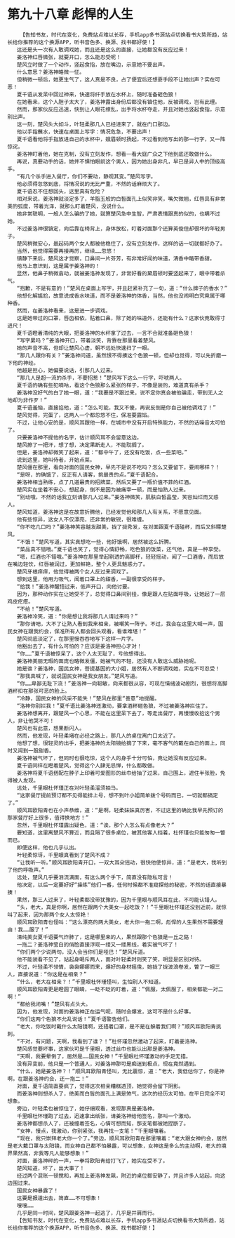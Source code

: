 # 第九十八章 彪悍的人生
        【告知书友，时代在变化，免费站点难以长存，手机app多书源站点切换看书大势所趋，站长给你推荐的这个换源APP，听书音色多、换源、找书都好使！】
       这还是头一次有人敢调戏她，而且还是这么的直接，让她都没有反应过来！
       姜洛神红唇微张，就要开口，怎么能忍受呢！
       楚风立时做了一个动作，竖起食指，放在嘴边，示意她不要出声。
       什么意思？姜洛神略微一怔。
       但稍微一顿后，她更生气了，这人真是不良，占了便宜后还想耍手段不让她出声？实在可恶！
       夏千语从发呆中回过神来，快速将纤手放在水杯上，随时准备砸色狼！
       在她看来，这个人胆子太大了，姜洛神露出身份后都没有镇住他，反被调戏，岂有此理。
       然而，那家伙反应迅速，快到让人眼花缭乱，出手将水杯夺走，并且对她也竖起食指，示意别出声。
       这一刻，楚风头大如斗，叶轻柔那几人已经进来了，就在门口那边。
       他以手指蘸水，快速在桌面上写字：情况危急，不要出声！
       夏千语看他将手指放进自己的水杯中，娥眉顿时扬起，不过看到他写出的那一行字，又一阵惊诧。
       姜洛神盯着他，她在克制，没有立刻发作，想看一看大庭广众之下他到底还敢做什么。
       再说，真要动手的话，她并不惧怕眼前这个男人，因为她出身非凡，早已是异人中的顶级高手。
       “有几个杀手进入餐厅，你们不要动，静观其变。”楚风写字。
       他必须得忽悠到底，将情况说的无比严重，不然的话麻烦大了。
       夏千语忍不住想回头，这里真有危险？
       相对来说，姜洛神就淡定多了，羊脂玉般的白皙面孔上似笑非笑，嘴欠微翘，红唇具有非常美的弧度，带着光泽，就那么盯着楚风，没说什么。
       她非常聪明，一般人怎么骗的了她，就算楚风急中生智，严肃表情跟真的似的，也瞒不过她。
       不过姜洛神很镇定，向后靠在椅背上，身体放松，盯着对面那个还算英俊但却很坏的年轻男子。
       楚风稍微安心，最起码两个女人都被他稳住了，没有立刻发作，这样的话一切就都好办了。
       当然，他觉得需要再接再厉，继续……忽悠！
       镇静下来后，楚风这才觉察，口鼻间一片芬芳，有非常好闻的味道，清香中略带香甜。
       他马上意识到，这是属于姜洛神的！
       显然，他鼻子稍微翕动，就被姜洛神发现了，非常好看的黛眉顿时要竖起来了，眼中带着杀气。
       “抱歉，不是有意的！”楚风在桌面上写字，并且赶紧补充了一句，道：“什么牌子的香水？”
       他想化解尴尬，故意说成香水味道，而不是姜洛神的体香，当然，他也没闹明白究竟属于哪种香。
       然而，在姜洛神看来，这是进一步调戏。
       这是她带过的口罩，唇齿相依，贴着口鼻，除了她的味道外，还能有什么？这家伙竟敢得寸进尺！
       夏千语瞪着清纯的大眼，把姜洛神的水杯拿了过去，一言不合就准备砸色狼！
       “写字累吗？”姜洛神开口，带着淡笑，背靠在那里看着楚风。
       她的声音不高，但却让楚风心虚，朝不远处快速扫了一眼。
       “那几人跟你有关？”姜洛神问道，虽然恨不得揍这个色狼一顿，但却也觉得，可以先折磨一下他的神经。
       他越是担心，她偏要说话，引那几人过来。
       “那几人是超一流的杀手，不要招惹！”楚风写下这么一行字，吓唬两人。
       夏千语的确有些犯嘀咕，看这个色狼那么紧张的样子，不像是装的，难道真有杀手？
       姜洛神没好气的白了她一眼，道：“我要是不跟过来，说不定你真会被他骗走，带到无人之地却为非作歹！”
       夏千语羞恼，直接掐他，道：“怎么可能，我又不傻，再说反倒是你自己被他调戏了！”
       楚风觉得，完蛋了，这两人一个都忽悠不住，保准要露馅。
       不过，让他心安的是，顺风耳跟他一样，在城市中没有开启特殊能力，不然的话噪音太可怕了。
       只要姜洛神不提他的名字，估计顺风耳不会留意这边。
       楚风擦了一把汗，想了想，决定果断走人，不能耽搁了。
       但是，姜洛神却微笑了起来，道：“都中午了，还没有吃饭，点一些菜吧。”
       说到这里，她叫侍者，开始点菜。
       楚风僵在那里，看向对面的国民女神，早先不是说不吃吗？怎么又要留下，要闹哪样？！
       “是呀，的确饿了，反正有人请客，挑最贵的点。”夏千语配合。
       姜洛神相当熟练，点了几道最贵的招牌菜，然后又要了一瓶价值不菲的红酒。
       楚风实在坐着不安心，想起身，倒不是因为被痛宰一顿，而是怕熟人过来。
       “别动哦，不然的话我立刻请那几人过来。”姜洛神微笑，肌肤白皙晶莹，笑容灿烂而又惑人。
       楚风知道，姜洛神这是在故意折腾他，已经发觉他和那几人有关系，不愿意见面。
       他有些惊异，这女人不仅漂亮，还非常的敏锐，很难缠。
       “你不吃几口吗？”姜洛神笑容越发甜美，拢了拢秀发，在对面跟夏千语碰杯，而后又斜瞟楚风。
       “不饿！”楚风写道，其实真想吃一些，他好饿啊，居然被这么折腾。
       “菜品真不错哦。”夏千语也笑了，觉得心情舒畅，吃色狼的饭菜，还气他，真是一种享受。
       “嗯，红酒也不错哦。”姜洛神在那里举起剔透的高脚杯，轻轻摇动，闻了一口酒香，而后放在嘴边轻饮，红唇被润过，更加鲜艳，整个人更具魅惑力了。
       楚风牙根痒痒，他觉得被两个女人反过来调戏了。
       想到这里，他用力吸气，闻着口罩上的甜香，一副很享受的样子。
       “给我！”姜洛神醒悟过来，低声开口，向他讨要。
       因为，那种动作实在让她受不了，总觉得口鼻间别扭，像是跟人在贴面呼吸，让她起了一层鸡皮疙瘩。
       “不给！”楚风写道。
       姜洛神冷笑，道：“你是想让我将那几人请过来吗？”
       “那你请吧，大不了让熟人看到我来相亲，被嘲笑一阵子。不过，我会在这里大喊一声，国民女神在跟我约会，保准所有人都会回头观看，看谁难堪！”
       楚风彻底淡定了，在那里慢吞吞地写下这样一片字。
       他豁出去了，有什么可怕的？应该是姜洛神担心才对！
       “你……”夏千语被惊呆了，这个人太无耻了，亏他想得出。
       姜洛神美丽无暇的面庞也略微发僵，她被气的不轻，还没有人敢这么威胁她呢。
       她是谁？姜洛神，国民女神，菩提基因的大小姐，居然有人不断调戏她，实在不可忍受！
       “那我真喊了，就说国民女神是我女朋友。”楚风写道。
       “你……卑鄙无耻下流！”姜洛神一向聪敏，向来都很从容，可现在情绪波动剧烈，很想将高脚酒杯扣在那张可恶的脸上。
       “冷静，国民女神的风采不能失！”楚风在那里“善意”地提醒。
       “洛神你别拦我！”夏千语比姜洛神还激动，要拿酒杯砸色狼，不过被姜洛神拦住了。
       姜洛神想离开，跟楚风一个心思，不能在这里呆下去了，等走出餐厅，再慢慢收拾这个男人，非让他哭不可！
       楚风也有此意，想果断闪人。
       然而，他发现，叶轻柔堵在必经之路上，那几人的桌位离门口太近了。
       他想了想，很轻灵的出手，把姜洛神的太阳镜给摘了下来，毫不客气的戴在自己的面上，同时又闻到一股甜香。
       姜洛神被气坏了，但同时也很吃惊，这个人的身手十分可怕，竟让她没有反应过来。
       夏千语同样在瞪着楚风，觉得这个人肆无忌惮，什么都敢做。
       姜洛神将夏千语搭配在脖子上印着可爱图形的丝巾给抽了过来，自己围上，遮住半张脸，免得被人发现。
       远处，千里眼杜怀瑾正在对叶轻柔溜须拍马。
       “这家餐厅提前预订都不见得能排上号，想不到叶小姐简单拨个号码而已，一切就都搞定了。”
       顺风耳欧阳青也在小声恭维，道：“是啊，轻柔妹妹真厉害，不过这里的确比我早先预订的那家餐厅好上很多，值得换地方！”
       忽然，千里眼杜怀瑾露出疑色，道：“诶，那个人怎么有点像老大？”
       要知道，这里离楚风不算近，而且隔了很多桌位，被其他客人挡着，杜怀瑾也只能匆匆一瞥而已。
       即便这样，他也几乎认出。
       叶轻柔惊讶，千里眼真看到了楚风不成？
       “让我听一听。”顺风耳欧阳青开口，一双大耳朵摇动，很快他便惊异，道：“是老大，我听到了他的呼吸声。”
       远处，楚风几乎要泪流满面，有这么两个手下，简直没有隐私可言！
       他决定，以后一定要好好“操练”他们一番，任何时候都不准窥探他的秘密，不然的话直接暴揍！
       果然，那三人过来了，叶轻柔都没带犹豫的，因为千里眼与顺风耳在此，不可能认错人。
       “头，老大，真是你啊，居然在跟两个大美女一起吃饭？！”千里眼杜怀瑾还没到近前，就惊叫了起来，因为那两个女人太惊艳！
       顺风耳欧阳青也怪叫：“这么漂亮的两大美女，老大你一拖二啊，彪悍的人生果然不需要理由！我……服了！”
       清纯美女夏千语要气炸肺了，这是哪里来的人，果然跟那个色狼是一丘之貉！
       一拖二？姜洛神莹白的俏脸直接浮现一缕又一缕黑线，着实被气坏了！
       “你们两个少说两句，没人会当你们是哑巴！”楚风斥道。
       他不能装看不见了，站起身喝斥两人，面对叶轻柔时则笑了笑，明显是区别对待。
       不过，叶轻柔不领情，袅袅娜娜而来，爆好的身材摇曳，她拢了拢波浪卷发，瞥了一眼三人，直接说道：“你这是在相亲？”
       “什么，老大在相亲？！”千里眼杜怀瑾怪叫，生怕别人不知道。
       顺风耳欧阳青更是瞪圆了眼睛，一眨不眨的盯着，道：“佩服，太佩服了，相亲都能一对二啊！”
       “都给我闭嘴！”楚风有点头大。
       因为，他发现，对面的姜洛神正在运气呢，随时会爆发，这可不是什么好事。
       “你们这两个色狼不允乱说话！”夏千语警告他们。
       “老大，你吃饭时戴什么太阳镜啊，还捂着口罩，是不是在躲着我们啊？”顺风耳欧阳青挑刺。
       “不对，有问题，天啊，我看到了谁？！”杜怀瑾忽然激动了起来，盯着姜洛神。
       楚风感觉要坏事，这家伙可是千里眼，透过丝巾也能认出那是姜洛神。
       “天啊，我要晕倒了，居然是……国民女神！”千里眼杜怀瑾激动的手足无措。
       没有异变前，他只是一个普通人，对姜洛神那可是痴迷到极点，现在竟然遇到。
       “什么，她是姜洛神？！”顺风耳欧阳青怪叫，无比震惊，道：“老大，我低估你了，你是神啊，在跟姜洛神约会，还一拖二！”
       对面，夏千语简直要疯了，觉得这次相亲糟糕透顶，她觉得会留下阴影。
       而姜洛神则想杀人了，绝美而白皙的面孔上满是煞气，这次的经历太可怕，在平日完全不可想象。
       旁边，叶轻柔也被惊住了，她仔细观看，发现那真是姜洛神。
       千里眼杜怀瑾跑了过去，迅速拿出纸张，请姜洛神给他签名，那叫一个激动。
       姜洛神都想杀人了，还被缠着签名，心情可想而知，那支笔都被她捏断了。
       “女神，慢点，我激动，你别紧张，我再找一支笔！”千里眼嚷着。
       “现在，我只崇拜老大你一个了。”旁边，顺风耳欧阳青在那里嚷着：“老大跟女神约会，居然是老大戴口罩与太阳镜，而女神自己都不怕暴露，可以想象，女神这是多么的主动啊，老大的境界果然高，非我等凡人能够想象！”
       对面，姜洛神砰的一声，一拳将欧阳青给打飞了，她实在受不了。
       楚风知道，坏了，出大事了！
       经过两个混账一顿搅和，再加上姜洛神发飙，附近的桌位都安静了，并且许多人站起，向这边围过来。
       国民女神暴露了！
       这要是报道出去，简直……不可想象！
       嗖嗖……
       几乎是同一时间，楚风跟姜洛神一起逃了，几乎是并肩而行。
       【告知书友，时代在变化，免费站点难以长存，手机app多书源站点切换看书大势所趋，站长给你推荐的这个换源APP，听书音色多、换源、找书都好使！】